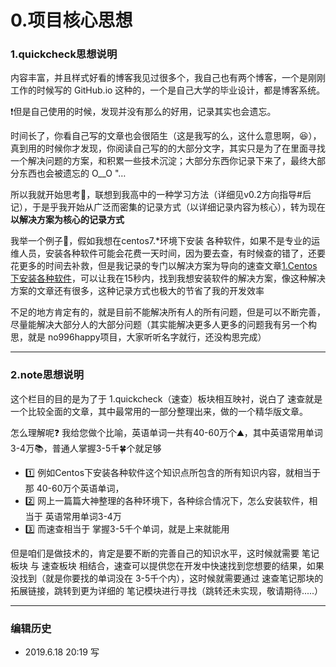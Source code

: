 # 0.项目核心思想

### 1.quickcheck思想说明

内容丰富，并且样式好看的博客我见过很多个，我自己也有两个博客，一个是刚刚工作的时候写的 GitHub.io 这种的，一个是自己大学的毕业设计，都是博客系统。

❗️但是自己使用的时候，发现并没有那么的好用，记录其实也会遗忘。

时间长了，你看自己写的文章也会很陌生（这是我写的么，这什么意思啊，😆），真到用的时候你才发现，你阅读自己写的的大部分文字，其实只是为了在里面寻找一个解决问题的方案，和积累一些技术沉淀；大部分东西你记录下来了，最终大部分东西也会被遗忘的 O__O "…

所以我就开始思考🤔，联想到我高中的一种学习方法（详细见v0.2方向指导#后记），于是乎我开始从广泛而密集的记录方式（以详细记录内容为核心），转为现在**以解决方案为核心的记录方式**

我举一个例子🌰，假如我想在centos7.*环境下安装 各种软件，如果不是专业的运维人员，安装各种软件可能会花费一天时间，因为要去查，有时候查的错了，还要花更多的时间去补救，但是我记录的专门以解决方案为导向的速查文章[1.Centos下安装各种软件](https://notes.itzkp.com/1.quickcheck/3.%E8%BF%90%E7%BB%B4/1.Centos%E4%B8%8B%E5%AE%89%E8%A3%85%E5%90%84%E7%A7%8D%E8%BD%AF%E4%BB%B6.html)，可以让我在15秒内，找到我想安装软件的解决方案，像这种解决方案的文章还有很多，这种记录方式也极大的节省了我的开发效率

不足的地方肯定有的，就是目前不能解决所有人的所有问题，但是可以不断完善，尽量能解决大部分人的大部分问题（其实能解决更多人更多的问题我有另一个构思，就是 no996happy项目，大家听听名字就行，还没构思完成）

---

### 2.note思想说明

这个栏目的目的是为了于 1.quickcheck（速查）板块相互映衬，说白了 速查就是 一个比较全面的文章，其中最常用的一部分整理出来，做的一个精华版文章。

怎么理解呢❓ 我给您做个比喻，英语单词一共有40-60万个⛰，其中英语常用单词3-4万📚，普通人掌握3-5千🍀个就足够

- 1️⃣ 例如Centos下安装各种软件这个知识点所包含的所有知识内容，就相当于那 40-60万个英语单词，
- 2️⃣ 网上一篇篇大神整理的各种环境下，各种综合情况下，怎么安装软件，相当于 英语常用单词3-4万
- 3️⃣ 而速查相当于 掌握3-5千个单词，就是上来就能用

但是咱们是做技术的，肯定是要不断的完善自己的知识水平，这时候就需要 笔记板块 与 速查板块 相结合，速查可以提供您在开发中快速找到您想要的结果，如果没找到（就是你要找的单词没在 3-5千个内），这时候就需要通过 速查笔记那块的拓展链接，跳转到更为详细的 笔记模块进行寻找（跳转还未实现，敬请期待.....）


---


### 编辑历史

- 2019.6.18 20:19 写


